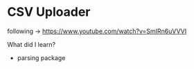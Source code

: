 # CSV Uploader

following -> https://www.youtube.com/watch?v=SmIRn6uVVVI

What did I learn?
- parsing package
